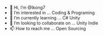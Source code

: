 - 👋 Hi, I’m @Ikong7
- 👀 I’m interested in ... Coding & Programing
- 🌱 I’m currently learning ... C# Unity
- 💞️ I’m looking to collaborate on ... Unity Indie
- 📫 How to reach me ... Open Sourcing

<!---
Ikong7/Ikong7 is a ✨ special ✨ repository because its `README.md` (this file) appears on your GitHub profile.
You can click the Preview link to take a look at your changes.
--->
